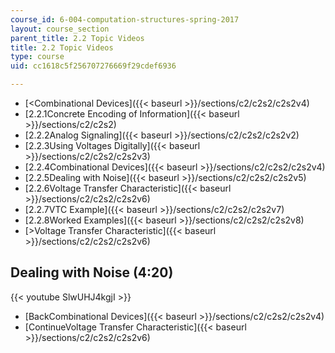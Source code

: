 ```yaml
---
course_id: 6-004-computation-structures-spring-2017
layout: course_section
parent_title: 2.2 Topic Videos
title: 2.2 Topic Videos
type: course
uid: cc1618c5f256707276669f29cdef6936

---
```


*   [<Combinational Devices]({{< baseurl >}}/sections/c2/c2s2/c2s2v4)
*   [2.2.1Concrete Encoding of Information]({{< baseurl >}}/sections/c2/c2s2)
*   [2.2.2Analog Signaling]({{< baseurl >}}/sections/c2/c2s2/c2s2v2)
*   [2.2.3Using Voltages Digitally]({{< baseurl >}}/sections/c2/c2s2/c2s2v3)
*   [2.2.4Combinational Devices]({{< baseurl >}}/sections/c2/c2s2/c2s2v4)
*   [2.2.5Dealing with Noise]({{< baseurl >}}/sections/c2/c2s2/c2s2v5)
*   [2.2.6Voltage Transfer Characteristic]({{< baseurl >}}/sections/c2/c2s2/c2s2v6)
*   [2.2.7VTC Example]({{< baseurl >}}/sections/c2/c2s2/c2s2v7)
*   [2.2.8Worked Examples]({{< baseurl >}}/sections/c2/c2s2/c2s2v8)
*   [\>Voltage Transfer Characteristic]({{< baseurl >}}/sections/c2/c2s2/c2s2v6)

Dealing with Noise (4:20)
-------------------------

{{< youtube SlwUHJ4kgjI >}}

*   [BackCombinational Devices]({{< baseurl >}}/sections/c2/c2s2/c2s2v4)
*   [ContinueVoltage Transfer Characteristic]({{< baseurl >}}/sections/c2/c2s2/c2s2v6)